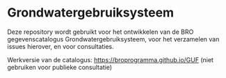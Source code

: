 # Grondwatergebruiksysteem
Deze repository wordt gebruikt voor het ontwikkelen van de BRO gegevenscatalogus Grondwatergebruiksysteem, voor het verzamelen van issues hierover, en voor consultaties. 

Werkversie van de catalogus: https://broprogramma.github.io/GUF (niet gebruiken voor publieke consultatie)

